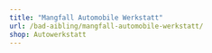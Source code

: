 ```yaml
---
title: "Mangfall Automobile Werkstatt"
url: /bad-aibling/mangfall-automobile-werkstatt/
shop: Autowerkstatt
---
```

